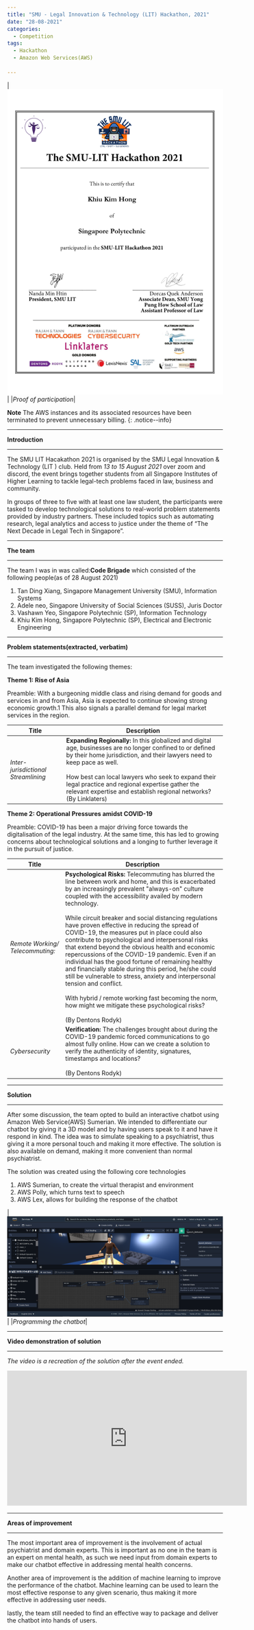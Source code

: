 ```yaml
---
title: "SMU - Legal Innovation & Technology (LIT) Hackathon, 2021"
date: "28-08-2021"
categories:
  - Competition
tags:
  - Hackathon
  - Amazon Web Services(AWS)

---
```


|![proof](/assets/images/Hackathon-SMU_LIT-2021/SMU_LIT-2021_cert.png)|
|<em>Proof of participation</em>|

**Note** The AWS instances and its associated resources have been terminated to prevent unnecessary billing.
{: .notice--info}

***

<strong>Introduction</strong>

***
The SMU LIT Hacakathon 2021 is organised by the SMU Legal Innovation & Technology (LIT ) club. Held from <em>13 to 15 August 2021</em> over zoom and discord, the event brings together students from all Singapore Institutes of Higher Learning to tackle legal-tech problems faced in law, business and community. 

In groups of three to five with at least one law student, the participants were tasked to develop technological solutions to real-world problem statements provided by industry partners. These included topics such as automating research, legal analytics and access to justice under the theme of “The Next Decade in Legal Tech in Singapore”.

***

<strong>The team</strong>

***
The team I was in was called:<strong>Code Brigade</strong> which consisted of the following people(as of 28 August 2021)

1. Tan Ding Xiang, Singapore Management University (SMU), Information Systems
2. Adele neo, Singapore University of Social Sciences (SUSS), Juris Doctor
3. Vashawn Yeo, Singapore Polytechnic (SP), Information Technology 
4. Khiu Kim Hong, Singapore Polytechnic (SP), Electrical and Electronic Engineering

***

<strong>Problem statements(extracted, verbatim)</strong>

***
The team investigated the following themes:

<strong>Theme 1: Rise of Asia</strong>

Preamble: With a burgeoning middle class and rising demand for goods and services in and from Asia, Asia is expected to continue showing strong economic growth.1 This also signals a parallel demand for legal market services in the region.

| Title     | Description |
| ----------- | ----------- |
|<em>Inter-jurisdictional Streamlining</em>|<strong>Expanding Regionally:</strong> In this globalized and digital age, businesses are no longer confined to or defined by their home jurisdiction, and their lawyers need to keep pace as well.<br><br>How best can local lawyers who seek to expand their legal practice and regional expertise gather the relevant expertise and establish regional networks? <br>(By Linklaters)|


<strong>Theme 2: Operational Pressures amidst COVID-19</strong>

Preamble: COVID-19 has been a major driving force towards the digitalisation of the legal industry. At the same time, this has led to growing concerns about technological solutions
and a longing to further leverage it in the pursuit of justice.


| Title     | Description |
| ----------- | ----------- |
|<em>Remote Working/ Telecommuting:</em>|<strong>Psychological Risks: </strong>Telecommuting has blurred the line between work and home, and this is exacerbated by an increasingly prevalent "always-on" culture coupled with the accessibility availed by modern technology.<br><br>While circuit breaker and social distancing regulations have proven effective in reducing the spread of COVID-19, the measures put in place could also contribute to psychological and interpersonal risks that extend beyond the obvious health and economic repercussions of the COVID-19 pandemic. Even if an individual has the good fortune of remaining healthy and financially stable during this period, he/she could still be vulnerable to stress, anxiety and interpersonal tension and conflict.<br><br>With hybrid / remote working fast becoming the norm, how might we mitigate these psychological risks?<br><br>(By Dentons Rodyk)|
|<em>Cybersecurity </em>|<strong>Verification: </strong>The challenges brought about during the COVID-19 pandemic forced communications to go almost fully online. How can we create a solution to verify the authenticity of identity, signatures, timestamps and locations?<br><br>(By Dentons Rodyk)|

***

<strong>Solution</strong>

***
After some discussion, the team opted to build an interactive chatbot using Amazon Web Service(AWS) Sumerian. We intended to differentiate our chatbot by giving it a 3D model and by having users speak to it and have it respond in kind. The idea was to simulate speaking to a psychiatrist, thus giving it a more personal touch and making it more effective. The solution is also available on demand, making it more convenient than normal psychiatrist.

The solution was created using the following core technologies
1. AWS Sumerian, to create the virtual therapist and environment
2. AWS Polly, which turns text to speech
3. AWS Lex, allows for building the response of the chatbot

|![Programming chatbot](/assets/images/Hackathon-SMU_LIT-2021/AWS_Sumerian.png)|
|<em>Programming the chatbot</em>|

***

<strong>Video demonstration of solution</strong>

***
<em>The video is a recreation of the solution after the event ended.</em>

<iframe width="560" height="315" src="https://www.youtube.com/embed/6stTxnD-ILc" title="YouTube video player" frameborder="0" allow="accelerometer; autoplay; clipboard-write; encrypted-media; gyroscope; picture-in-picture" allowfullscreen></iframe>


***

<strong>Areas of improvement</strong>

***
The most important area of improvement is the involvement of actual psychiatrist and domain experts. This is important as no one  in the team is an expert on mental health, as such we need input from domain experts to make our chatbot effective in addressing mental health concerns.

Another area of improvement is the addition of machine learning to improve the performance of the chatbot. Machine learning can be used to learn the most effective response to any given scenario, thus making it more effective in addressing user needs.

lastly, the team still needed to find an effective way to package and deliver the chatbot into hands of users.